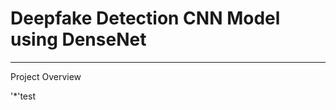 # Deepfake Detection CNN Model using DenseNet
----------------------------------------------
Project Overview

'*'test

